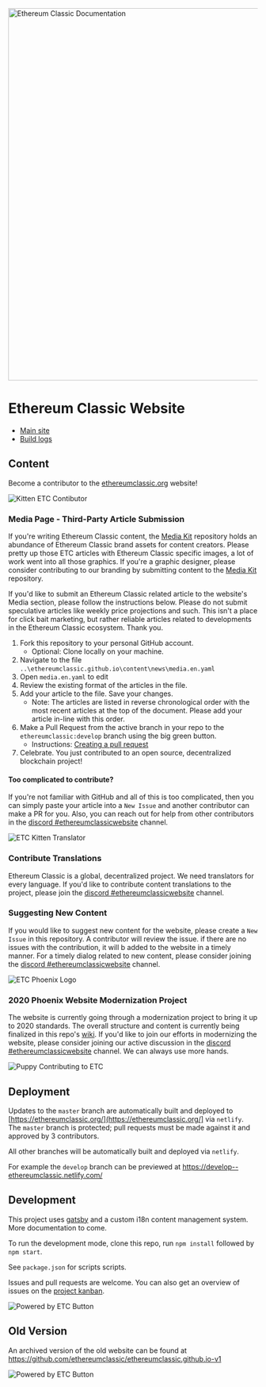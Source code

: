<div>
  <img src="https://github.com/ethereumclassic/Media_Kit/blob/master/Logo_ETC_Network_Documentation/etc_network_logo_white_documentation.png" alt="Ethereum Classic Documentation" width="750"/>
  </div>

 # Ethereum Classic Website

- [Main site](https://ethereumclassic.org/)
- [Build logs](https://app.netlify.com/sites/ethereumclassic/deploys)

## Content

Become a contributor to the [ethereumclassic.org](https://ethereumclassic.org/) website!

<div>
  <img src="https://github.com/ethereumclassic/Media_Kit/blob/master/ETC_Animals/ethereum-classic-wallpaper---cryptokitties-dream_37892378074_o.png" alt="Kitten ETC Contibutor">
  </div>

### Media Page - Third-Party Article Submission

If you're writing Ethereum Classic content, the [Media Kit](https://github.com/ethereumclassic/Media_Kit) repository holds an abundance of Ethereum Classic brand assets for content creators. Please pretty up those ETC articles with Ethereum Classic specific images, a lot of work went into all those graphics. If you're a graphic designer, please consider contributing to our branding by submitting content to the [Media Kit](https://github.com/ethereumclassic/Media_Kit) repository.

If you'd like to submit an Ethereum Classic related article to the website's Media section, please follow the instructions below. Please do not submit speculative articles like weekly price projections and such. This isn't a place for click bait marketing, but rather reliable articles related to developments in the Ethereum Classic ecosystem. Thank you.

1. Fork this repository to your personal GitHub account.
    * Optional: Clone locally on your machine.
2. Navigate to the file `..\ethereumclassic.github.io\content\news\media.en.yaml`
3. Open `media.en.yaml` to edit
4. Review the existing format of the articles in the file.
5. Add your article to the file. Save your changes.
    * Note: The articles are listed in reverse chronological order with the most recent articles at the top of the document. Please add your article in-line with this order.
6. Make a Pull Request from the active branch in your repo to the `ethereumclassic:develop` branch using the big green button.
    * Instructions: [Creating a pull request](https://help.github.com/en/github/collaborating-with-issues-and-pull-requests/creating-a-pull-request)
7. Celebrate. You just contributed to an open source, decentralized blockchain project!

#### Too complicated to contribute?

If you're not familiar with GitHub and all of this is too complicated, then you can simply paste your article into a `New Issue` and another contributor can make a PR for you. Also, you can reach out for help from other contributors in the [discord #ethereumclassicwebsite](https://discord.gg/DwQjJ8) channel.

<div>
  <img src="https://github.com/ethereumclassic/Media_Kit/blob/master/Graphic_Design/ETC_Animals/etc-logo-design---sweet-little-cat_38555637946_o.png" alt="ETC Kitten Translator"/>
  </div>

### Contribute Translations

Ethereum Classic is a global, decentralized project. We need translators for every language. If you'd like to contribute content translations to the project, please join the [discord #ethereumclassicwebsite](https://discord.gg/DwQjJ8) channel.

### Suggesting New Content

If you would like to suggest new content for the website, please create a `New Issue` in this repository. A contributor will review the issue. if there are no issues with the contribution, it will b added to the website in a timely manner. For a timely dialog related to new content, please consider joining the [discord #ethereumclassicwebsite](https://discord.gg/DwQjJ8) channel.

<div>
  <img src="https://github.com/ethereumclassic/Media_Kit/blob/master/Logo_Phoenix/PNG/NO-BG/Phoenix-Fire-Partial.png" alt="ETC Phoenix Logo"/>
  </div>

### 2020 Phoenix Website Modernization Project

The website is currently going through a modernization project to bring it up to 2020 standards. The overall structure and content is currently being finalized in this repo's [wiki](https://github.com/ethereumclassic/ethereumclassic.github.io/wiki). If you'd like to join our efforts in modernizing the website, please consider joining our active discussion in the [discord #ethereumclassicwebsite](https://discord.gg/DwQjJ8) channel. We can always use more hands.

<div>
  <img src="https://github.com/ethereumclassic/Media_Kit/blob/master/Graphic_Design/ETC_Animals/ethereum-classic-wallpaper---dog-hodl-faithful_37721284945_o.png" alt="Puppy Contributing to ETC"/>
  </div>

## Deployment

Updates to the `master` branch are automatically built and deployed to [https://ethereumclassic.org/](https://ethereumclassic.org/] via `netlify`. The `master` branch is protected; pull requests must be made against it and approved by 3 contributors.

All other branches will be automatically built and deployed via `netlify`.

For example the `develop` branch can be previewed at https://develop--ethereumclassic.netlify.com/

## Development

This project uses [gatsby](https://www.gatsbyjs.org/) and a custom i18n content management system. More documentation to come.

To run the development mode, clone this repo, run `npm install` followed by `npm start`.

See `package.json` for scripts scripts.

Issues and pull requests are welcome. You can also get an overview of issues on the [project kanban](https://github.com/ethereumclassic/ethereumclassic.github.io/projects/1).

<div>
  <img src="https://github.com/ethereumclassic/Media_Kit/blob/master/Graphic_Design/ETC_Business/etc-wallpaper---etc-development_37723775385_o.png" alt="Powered by ETC Button"/>
  </div>

## Old Version

An archived version of the old website can be found at https://github.com/ethereumclassic/ethereumclassic.github.io-v1

<div>
  <img src="https://github.com/ethereumclassic/Media_Kit/blob/master/Graphic_Design/ETC_Business/etc-wallpaper---etc-development_37723775385_o.png" alt="Powered by ETC Button"/>
  </div>
